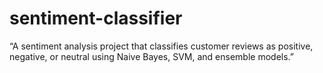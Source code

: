 # sentiment-classifier
“A sentiment analysis project that classifies customer reviews as positive, negative, or neutral using Naive Bayes, SVM, and ensemble models.”
